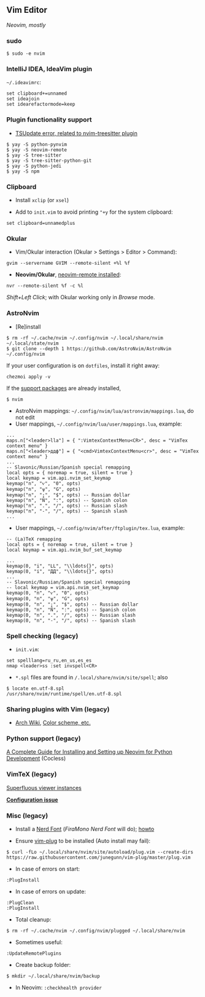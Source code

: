 ## Vim Editor
*Neovim, mostly*

### sudo
```
$ sudo -e nvim
```

### IntelliJ IDEA, IdeaVim plugin
`~/.ideavimrc`:
```
set clipboard+=unnamed
set ideajoin
set idearefactormode=keep
```

### Plugin functionality support

- [TSUpdate error, related to nvim-treesitter plugin](https://github.com/nvim-treesitter/nvim-treesitter/issues/913)
```
$ yay -S python-pynvim
$ yay -S neovim-remote
$ yay -S tree-sitter
$ yay -S tree-sitter-python-git
$ yay -S python-jedi
$ yay -S npm
```
### Clipboard

- Install `xclip` (or `xsel`)

- Add to `init.vim` to avoid printing `"+y` for the system clipboard:
```
set clipboard=unnamedplus
```

### Okular

- Vim/Okular interaction (Okular > Settings > Editor > Command):
```
gvim --servername GVIM --remote-silent +%l %f
```
- **Neovim/Okular**, [neovim-remote installed](https://github.com/mhinz/neovim-remote):
```
nvr --remote-silent %f -c %l
```
*Shift+Left Click*; with Okular working only in *Browse* mode.

### AstroNvim

- [Re]install
```
$ rm -rf ~/.cache/nvim ~/.config/nvim ~/.local/share/nvim ~/.local/state/nvim
$ git clone --depth 1 https://github.com/AstroNvim/AstroNvim ~/.config/nvim
```
If your user configuration is on `dotfiles`, install it right away:
```
chezmoi apply -v
```
If the [support packages](https://github.com/Tyrn/arch-chronicle/blob/master/Usage/Vim.md#plugin-functionality-support)
are already installed,
```
$ nvim
```
- AstroNvim mappings: `~/.config/nvim/lua/astronvim/mappings.lua`, do not edit
- User mappings, `~/.config/nvim/lua/user/mappings.lua`, example:
```
...
maps.n["<leader>lla"] = { ":VimtexContextMenu<CR>", desc = "VimTex context menu" }
maps.n["<leader>ддф"] = { "<cmd>VimtexContextMenu<cr>", desc = "VimTex context menu" }
...
-- Slavonic/Russian/Spanish special remapping
local opts = { noremap = true, silent = true }
local keymap = vim.api.nvim_set_keymap
keymap("n", "ѵ", "0", opts)
keymap("n", "ѱ", "G", opts)
keymap("n", ";", "$", opts) -- Russian dollar
keymap("n", "Ñ", ":", opts) -- Spanish colon
keymap("n", ".", "/", opts) -- Russian slash
keymap("n", "-", "/", opts) -- Spanish slash
...
```
- User mappings, `~/.config/nvim/after/ftplugin/tex.lua`, example:
```
-- (La)TeX remapping
local opts = { noremap = true, silent = true }
local keymap = vim.api.nvim_buf_set_keymap

...
keymap(0, "i", "LL", "\\ldots{}", opts)
keymap(0, "i", "ДД", "\\ldots{}", opts)
...
-- Slavonic/Russian/Spanish special remapping
-- local keymap = vim.api.nvim_set_keymap
keymap(0, "n", "ѵ", "0", opts)
keymap(0, "n", "ѱ", "G", opts)
keymap(0, "n", ";", "$", opts) -- Russian dollar
keymap(0, "n", "Ñ", ":", opts) -- Spanish colon
keymap(0, "n", ".", "/", opts) -- Russian slash
keymap(0, "n", "-", "/", opts) -- Spanish slash
```

### Spell checking (legacy)
- `init.vim`:
```
set spelllang=ru_ru,en_us,es_es
nmap <leader>ss :set invspell<CR>
```
- `*.spl` files are found in `/.local/share/nvim/site/spell`; also
```
$ locate en.utf-8.spl
/usr/share/nvim/runtime/spell/en.utf-8.spl
```
### Sharing plugins with Vim (legacy)

- [Arch Wiki](https://wiki.archlinux.org/index.php/Neovim), [Color scheme, etc.](https://vi.stackexchange.com/questions/12794/how-to-share-config-between-vim-and-neovim)


### Python support (legacy)

[A Complete Guide for Installing and Setting up Neovim for Python Development](https://jdhao.github.io/2018/12/24/centos_nvim_install_use_guide_en/) (Cocless)

### VimTeX (legacy)

[Superfluous viewer instances](https://github.com/lervag/vimtex/issues/313)

[**Configuration issue**](https://github.com/lervag/vimtex/issues/1392)

### Misc (legacy)

- Install a [Nerd Font](https://www.nerdfonts.com/font-downloads) (*FiraMono Nerd Font* will do); [howto](https://gist.github.com/matthewjberger/7dd7e079f282f8138a9dc3b045ebefa0)

- Ensure [vim-plug](https://github.com/junegunn/vim-plug) to be installed (Auto install may fail):
```
$ curl -fLo ~/.local/share/nvim/site/autoload/plug.vim --create-dirs https://raw.githubusercontent.com/junegunn/vim-plug/master/plug.vim
```
- In case of errors on start:
```
:PlugInstall
```
- In case of errors on update:
```
:PlugClean
:PlugInstall
```
- Total cleanup:
```
$ rm -rf ~/.cache/nvim ~/.config/nvim/plugged ~/.local/share/nvim
```
- Sometimes useful:
```
:UpdateRemotePlugins
```
- Create backup folder:
```
$ mkdir ~/.local/share/nvim/backup
```
- In Neovim: `:checkhealth provider`

